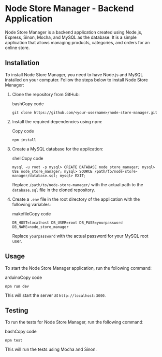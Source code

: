 # Node Store Manager - Backend Application

Node Store Manager is a backend application created using Node.js, Express, Sinon, Mocha, and MySQL as the database. It is a simple application that allows managing products, categories, and orders for an online store.

## Installation

To install Node Store Manager, you need to have Node.js and MySQL installed on your computer. Follow the steps below to install Node Store Manager:

1.  Clone the repository from GitHub:
    
    bashCopy code
    
    `git clone https://github.com/<your-username>/node-store-manager.git` 
    
2.  Install the required dependencies using npm:
    
    Copy code
    
    `npm install` 
    
3.  Create a MySQL database for the application:
    
    shellCopy code
    
    `mysql -u root -p
    mysql> CREATE DATABASE node_store_manager;
    mysql> USE node_store_manager;
    mysql> SOURCE /path/to/node-store-manager/database.sql;
    mysql> EXIT;` 
    
    Replace `/path/to/node-store-manager/` with the actual path to the `database.sql` file in the cloned repository.
    
4.  Create a `.env` file in the root directory of the application with the following variables:
    
    makefileCopy code
    
    `DB_HOST=localhost
    DB_USER=root
    DB_PASS=yourpassword
    DB_NAME=node_store_manager` 
    
    Replace `yourpassword` with the actual password for your MySQL root user.
    

## Usage

To start the Node Store Manager application, run the following command:

arduinoCopy code

`npm run dev` 

This will start the server at `http://localhost:3000`.

## Testing

To run the tests for Node Store Manager, run the following command:

bashCopy code

`npm test` 

This will run the tests using Mocha and Sinon.
